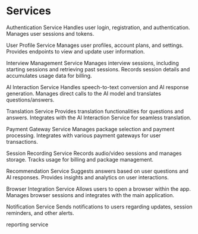 # Services
Authentication Service
Handles user login, registration, and authentication.
Manages user sessions and tokens.

User Profile Service
Manages user profiles, account plans, and settings.
Provides endpoints to view and update user information.

Interview Management Service
Manages interview sessions, including starting sessions and retrieving past sessions.
Records session details and accumulates usage data for billing.

AI Interaction Service
Handles speech-to-text conversion and AI response generation.
Manages direct calls to the AI model and translates questions/answers.

Translation Service
Provides translation functionalities for questions and answers.
Integrates with the AI Interaction Service for seamless translation.

Payment Gateway Service
Manages package selection and payment processing.
Integrates with various payment gateways for user transactions.

Session Recording Service
Records audio/video sessions and manages storage.
Tracks usage for billing and package management.

Recommendation Service
Suggests answers based on user questions and AI responses.
Provides insights and analytics on user interactions.

Browser Integration Service
Allows users to open a browser within the app.
Manages browser sessions and integrates with the main application.

Notification Service
Sends notifications to users regarding updates, session reminders, and other alerts.

reporting service